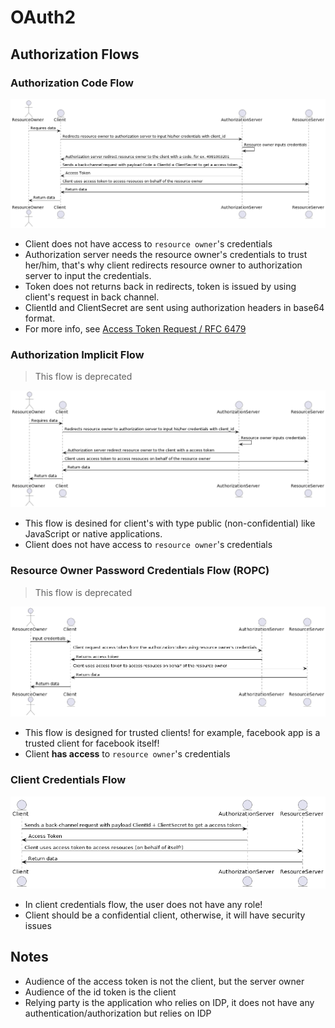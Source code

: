# OAuth2

## Authorization Flows

### Authorization Code Flow

![](assets/authorization-code-flow.png)

- Client does not have access to `resource owner`'s credentials
- Authorization server needs the resource owner's credentials to trust her/him, that's why client redirects resource owner to authorization server to input the credentials.
- Token does not returns back in redirects, token is issued by using client's request in back channel.
- ClientId and ClientSecret are sent using authorization headers in base64 format.
- For more info, see [Access Token Request / RFC 6479](https://datatracker.ietf.org/doc/html/rfc6749#section-4.1.3)

### Authorization Implicit Flow

> This flow is deprecated

![](./assets/authorization-implicit-flow.png)

- This flow is desined for client's with type public (non-confidential) like JavaScript or native applications.
- Client does not have access to `resource owner`'s credentials

### Resource Owner Password Credentials Flow (ROPC)

> This flow is deprecated

![](./assets/resource-owner-password-credentials-flow.png)

- This flow is designed for trusted clients! for example, facebook app is a trusted client for facebook itself! 
- Client **has access** to `resource owner`'s credentials

### Client Credentials Flow

![](./assets/client-credentials-flow.png)

- In client credentials flow, the user does not have any role!
- Client should be a confidential client, otherwise, it will have security issues

## Notes
- Audience of the access token is not the client, but the server owner
- Audience of the id token is the client
- Relying party is the application who relies on IDP, it does not have any authentication/authorization but relies on IDP